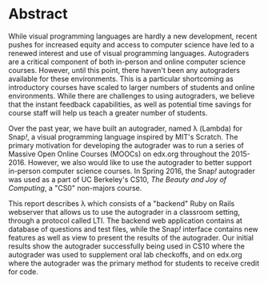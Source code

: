 # Abstract

While visual programming languages are hardly a new development, recent pushes for increased equity and access to computer science have led to a renewed interest and use of visual programming languages. Autograders are a critical component of both in-person and online computer science courses. However, until this point, there haven't been any autograders available for these environments. This is a particular shortcoming as introductory courses have scaled to larger numbers of students and online environments. While there are challenges to using autograders, we believe that the instant feedback capabilities, as well as potential time savings for course staff will help us  teach a greater number of students.

Over the past year, we have built an autograder, named λ (Lambda) for Snap<em>!</em>, a visual programming language inspired by MIT's Scratch. The primary motivation for developing the autograder was to run a series of Massive Open Online Courses (MOOCs) on edx.org throughout the 2015-2016. However, we also would like to use the autograder to better support in-person computer science courses. In Spring 2016, the Snap<em>!</em> autograder was used as a part of UC Berkeley's CS10, _The Beauty and Joy of Computing_, a "CS0" non-majors course.

This report describes λ which consists of a "backend" Ruby on Rails webserver that allows us to use the autograder in a classroom setting, through a protocol called LTI. The backend web application contains at database of questions and test files, while the Snap<em>!</em> interface contains new features as well as view to present the results of the autograder. Our initial results show the autograder successfully being used in CS10 where the autograder was used to supplement oral lab checkoffs, and on edx.org where the autograder was the primary method for students to receive credit for code.

